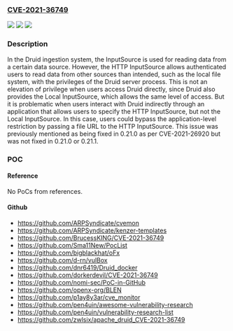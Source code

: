 ### [CVE-2021-36749](https://cve.mitre.org/cgi-bin/cvename.cgi?name=CVE-2021-36749)
![](https://img.shields.io/static/v1?label=Product&message=Apache%20Druid&color=blue)
![](https://img.shields.io/static/v1?label=Version&message=0.21.1%20and%20earlier%3C%3D%200.21.1%20&color=brighgreen)
![](https://img.shields.io/static/v1?label=Vulnerability&message=Data%20accessible%20to%20unathorized%20parties&color=brighgreen)

### Description

In the Druid ingestion system, the InputSource is used for reading data from a certain data source. However, the HTTP InputSource allows authenticated users to read data from other sources than intended, such as the local file system, with the privileges of the Druid server process. This is not an elevation of privilege when users access Druid directly, since Druid also provides the Local InputSource, which allows the same level of access. But it is problematic when users interact with Druid indirectly through an application that allows users to specify the HTTP InputSource, but not the Local InputSource. In this case, users could bypass the application-level restriction by passing a file URL to the HTTP InputSource. This issue was previously mentioned as being fixed in 0.21.0 as per CVE-2021-26920 but was not fixed in 0.21.0 or 0.21.1.

### POC

#### Reference
No PoCs from references.

#### Github
- https://github.com/ARPSyndicate/cvemon
- https://github.com/ARPSyndicate/kenzer-templates
- https://github.com/BrucessKING/CVE-2021-36749
- https://github.com/Sma11New/PocList
- https://github.com/bigblackhat/oFx
- https://github.com/d-rn/vulBox
- https://github.com/dnr6419/Druid_docker
- https://github.com/dorkerdevil/CVE-2021-36749
- https://github.com/nomi-sec/PoC-in-GitHub
- https://github.com/openx-org/BLEN
- https://github.com/p1ay8y3ar/cve_monitor
- https://github.com/pen4uin/awesome-vulnerability-research
- https://github.com/pen4uin/vulnerability-research-list
- https://github.com/zwlsix/apache_druid_CVE-2021-36749

